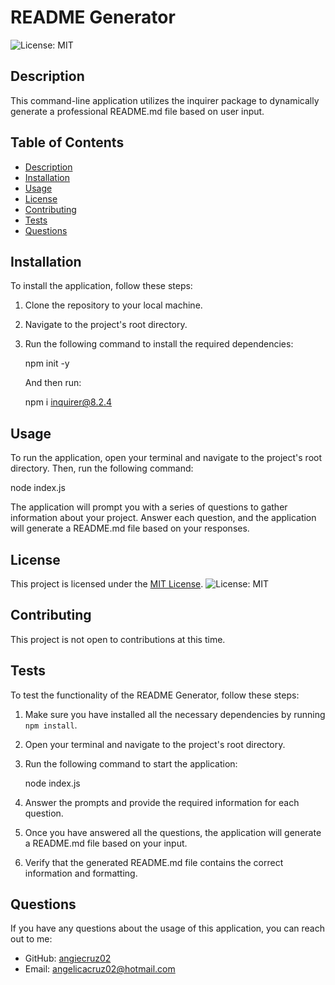 # README Generator
  ![License: MIT](https://img.shields.io/badge/License-MIT-yellow.svg)

## Description

This command-line application utilizes the inquirer package to dynamically generate a professional README.md file based on user input.

## Table of Contents

- [Description](#description)
- [Installation](#installation)
- [Usage](#usage)
- [License](#license)
- [Contributing](#contributing)
- [Tests](#tests)
- [Questions](#questions)

## Installation

To install the application, follow these steps:

1. Clone the repository to your local machine.
2. Navigate to the project's root directory.
3. Run the following command to install the required dependencies:

   npm init -y

   And then run:

   npm i inquirer@8.2.4

## Usage

To run the application, open your terminal and navigate to the project's root directory. Then, run the following command:

node index.js 

The application will prompt you with a series of questions to gather information about your project. Answer each question, and the application will generate a README.md file based on your responses.

## License
    
This project is licensed under the [MIT License](https://opensource.org/licenses/MIT). ![License: MIT](https://img.shields.io/badge/License-MIT-yellow.svg)

## Contributing

This project is not open to contributions at this time. 

## Tests

To test the functionality of the README Generator, follow these steps:

 1. Make sure you have installed all the necessary dependencies by running `npm install`.
 2. Open your terminal and navigate to the project's root directory.
 3. Run the following command to start the application:

    node index.js
   
 4. Answer the prompts and provide the required information for each question.
 5. Once you have answered all the questions, the application will generate a README.md file based on your input.
 6. Verify that the generated README.md file contains the correct information and formatting.


## Questions

If you have any questions about the usage of this application, you can reach out to me:

- GitHub: [angiecruz02](https://github.com/angiecruz02)
- Email: angelicacruz02@hotmail.com

 